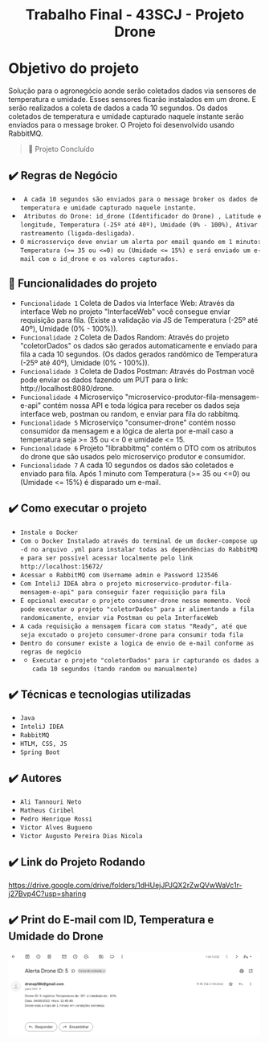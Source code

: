 # <h1 align="center"> Trabalho Final - 43SCJ - Projeto Drone  </h1>


# Objetivo do projeto

Solução para o agronegócio aonde serão coletados dados via sensores de temperatura e umidade. Esses sensores ficarão instalados em um drone. E serão realizados a coleta de dados a cada 10 segundos. Os dados coletados de temperatura e umidade capturado naquele instante serão enviados para o message broker. O Projeto foi desenvolvido usando RabbitMQ.

> :construction: Projeto Concluído

## ✔️ Regras de Negócio

- `` A cada 10 segundos são enviados para o message broker os dados de temperatura e umidade capturado naquele instante.``
- `` Atributos do Drone: id_drone (Identificador do Drone) , Latitude e longitude, Temperatura (-25º até 40º), Umidade (0% - 100%), Ativar rastreamento (ligada-desligada).``
- `` O microsserviço deve enviar um alerta por email quando em 1 minuto: Temperatura (>= 35 ou <=0) ou (Umidade <= 15%) e será enviado um e-mail com o id_drone e os valores capturados. ``

## 🔨 Funcionalidades do projeto

- `Funcionalidade 1` Coleta de Dados via Interface Web: Através da interface Web no projeto "InterfaceWeb" você consegue enviar requisição para fila. (Existe a validação via JS de Temperatura (-25º até 40º), Umidade (0% - 100%)).
- `Funcionalidade 2` Coleta de Dados Random: Através do projeto "coletorDados" os dados são gerados automaticamente e enviado para fila a cada 10 segundos. (Os dados gerados randômico de Temperatura (-25º até 40º), Umidade (0% - 100%)).
- `Funcionalidade 3` Coleta de Dados Postman: Através do Postman você pode enviar os dados fazendo um PUT para o link: http://localhost:8080/drone.
- `Funcionalidade 4` Microserviço "microservico-produtor-fila-mensagem-e-api" contém nossa API e toda lógica para receber os dados seja interface web, postman ou random, e enviar para fila do rabbitmq. 
- `Funcionalidade 5` Microserviço "consumer-drone" contém nosso consumidor da mensagem e a lógica de alerta por e-mail caso a temperatura seja >= 35 ou  <= 0 e umidade <= 15.
- `Funcionalidade 6` Projeto "librabbitmq" contém o DTO com os atributos do drone que são usados pelo microserviço produtor e consumidor.
- `Funcionalidade 7` A cada 10 segundos os dados são coletados e enviado para fila. Após 1 minuto com Temperatura (>= 35 ou <=0) ou (Umidade <= 15%) é disparado um e-mail.

## ✔️ Como executar o projeto

- ``Instale o Docker``
- ``Com o Docker Instalado através do terminal de um docker-compose up -d no arquivo .yml para instalar todas as dependências do RabbitMQ e para ser possível acessar localmente pelo link http://localhost:15672/ ``
- ``Acessar o RabbitMQ com Username admin e Password 123546``
- ``Com InteliJ IDEA abra o projeto microservico-produtor-fila-mensagem-e-api" para conseguir fazer requisição para fila``
- ``É opcional executar o projeto consumer-drone nesse momento. Você pode executar o projeto "coletorDados" para ir alimentando a fila randomicamente, enviar via Postman ou pela InterfaceWeb``
- ``A cada requisição a mensagem ficara com status "Ready", até que seja excutado o projeto consumer-drone para consumir toda fila``
- ``Dentro do consumer existe a logica de envio de e-mail conforme as regras de negócio``
- - ``Executar o projeto "coletorDados" para ir capturando os dados a cada 10 segundos (tando random ou manualmente)``

## ✔️ Técnicas e tecnologias utilizadas

- ``Java``
- ``InteliJ IDEA``
- ``RabbitMQ``
- ``HTLM, CSS, JS``
-  ``Spring Boot``

## ✔️ Autores

- ``Ali Tannouri Neto``
- ``Matheus Ciribel``
- ``Pedro Henrique Rossi``
- ``Victor Alves Bugueno``
- ``Victor Augusto Pereira Dias Nicola``

## ✔️ Link do Projeto Rodando
https://drive.google.com/drive/folders/1dHUejJPJQX2rZwQVwWaVc1r-j27Bvp4C?usp=sharing


## ✔️ Print do E-mail com ID, Temperatura e Umidade do Drone
<img src="https://github.com/victordias25/ProjetoDrone/blob/main/DroneE-mail.png">

